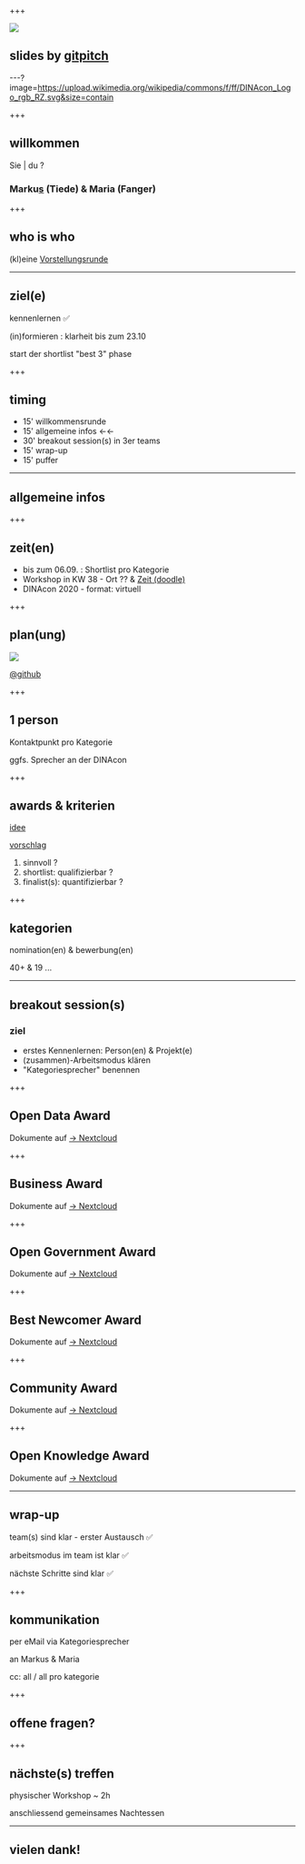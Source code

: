 +++

![](http://api.qrserver.com/v1/create-qr-code/?data=https%3A%2F%2Fgithub.com%2Fdinacon%2Fawards%2Fblob%2Fmaster%2F2020%2Fslides%2Fkickoff%2FPITCHME.md&ecc=L)

## slides by [gitpitch](https://gitpitch.com)

---?image=https://upload.wikimedia.org/wikipedia/commons/f/ff/DINAcon_Logo_rgb_RZ.svg&size=contain

+++

## willkommen

Sie | du ?

### Marku[s](https://gitpitch.com/markustiede/about/master?p=slides/intro) (Tiede) & Maria (Fanger)

+++

## who is who

(kl)eine [Vorstellungsrunde](https://github.com/DINAcon/awards/tree/master/2020#jury)

---

## ziel(e)

kennenlernen ✅

(in)formieren : klarheit bis zum 23.10

start der shortlist "best 3" phase

+++

## timing

 - 15' willkommensrunde
 - 15' allgemeine infos ←←
 - 30' breakout session(s) in 3er teams
 - 15' wrap-up
 - 15' puffer

---

## allgemeine infos

+++

## zeit(en)
 - bis zum 06.09. : Shortlist pro Kategorie
 - Workshop in KW 38 - Ort ?? & [Zeit (doodle)](https://doodle.com/poll/tr689eq8cc8hhk3a)
 - DINAcon 2020 - format: virtuell

+++ 

## plan(ung)

![](http://www.plantuml.com/plantuml/proxy?src=https://raw.github.com/DINAcon/awards/master/2020/timing.puml)

[@github](https://github.com/DINAcon/awards/projects/1)

+++

## 1 person

Kontaktpunkt pro Kategorie

ggfs. Sprecher an der DINAcon

+++ 

## awards & kriterien

[idee](https://awards.dinacon.ch/vergangene-awards/)

[vorschlag](https://github.com/DINAcon/awards/blob/e73dafb61631d17251efa54493f74b5697ecf2da/2020/criteria.adoc)

 1. sinnvoll ?
 2. shortlist: qualifizierbar ?
 3. finalist(s): quantifizierbar ?

+++ 

## kategorien

nomination(en) & bewerbung(en) 

40+ & 19 ...

--- 

## breakout session(s)
### ziel

- erstes Kennenlernen: Person(en) & Projekt(e)
- (zusammen)-Arbeitsmodus klären
- "Kategoriesprecher" benennen

+++ 

## Open Data Award

Dokumente auf [→ Nextcloud](https://nextcloud.fdn-tools.inf.unibe.ch/index.php/s/rjs63P5KdsHSmZm)

+++ 

## Business Award

Dokumente auf [→ Nextcloud](https://nextcloud.fdn-tools.inf.unibe.ch/index.php/s/bXqE5TW3YeC8DbQ)

+++ 

## Open Government Award

Dokumente auf [→ Nextcloud](https://nextcloud.fdn-tools.inf.unibe.ch/index.php/s/YFKAMkFTi4HL2xG)

+++ 

## Best Newcomer Award

Dokumente auf [→ Nextcloud](https://nextcloud.fdn-tools.inf.unibe.ch/index.php/s/RsgfEYtwBqiDzYk)

+++ 

## Community Award

Dokumente auf [→ Nextcloud](https://nextcloud.fdn-tools.inf.unibe.ch/index.php/s/KD9HJftycizKofY)

+++ 

## Open Knowledge Award

Dokumente auf [→ Nextcloud](https://nextcloud.fdn-tools.inf.unibe.ch/index.php/s/Z7gJx8LrEfnSw72)

--- 

## wrap-up

team(s) sind klar - erster Austausch ✅

arbeitsmodus im team ist klar ✅

nächste Schritte sind klar ✅

+++

## kommunikation

per eMail via Kategoriesprecher

an Markus & Maria

cc: all / all pro kategorie

+++

## offene fragen?

+++

## nächste(s) treffen

physischer Workshop ~ 2h

anschliessend gemeinsames Nachtessen

---

## vielen dank!
